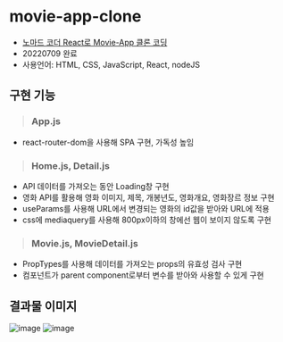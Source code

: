 # movie-app-clone
- [노마드 코더 React로 Movie-App 클론 코딩](https://nomadcoders.co/javascript-for-beginners/lobby)
- 20220709 완료
- 사용언어: HTML, CSS, JavaScript, React, nodeJS
## 구현 기능
> ### App.js
- react-router-dom을 사용해 SPA 구현, 가독성 높임
> ### Home.js, Detail.js
- API 데이터를 가져오는 동안 Loading창 구현
- 영화 API를 활용해 영화 이미지, 제목, 개봉년도, 영화개요, 영화장르 정보 구현
- useParams를 사용해 URL에서 변경되는 영화의 id값을 받아와 URL에 적용
- css에 mediaquery를 사용해 800px이하의 창에선 웹이 보이지 않도록 구현
> ### Movie.js, MovieDetail.js
- PropTypes를 사용해 데이터를 가져오는 props의 유효성 검사 구현
- 컴포넌트가 parent component로부터 변수를 받아와 사용할 수 있게 구현
## 결과물 이미지
![image](https://user-images.githubusercontent.com/99079176/178107406-6765b2fa-258a-4040-ad0e-08aa9a447f71.png)
![image](https://user-images.githubusercontent.com/99079176/178107432-f69c4ce0-16f1-4bd6-b719-1fab956cd5aa.png)
